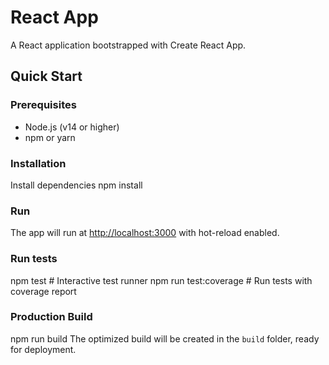 # React App

A React application bootstrapped with Create React App.

## Quick Start

### Prerequisites
- Node.js (v14 or higher)
- npm or yarn

### Installation
Install dependencies
npm install

### Run
The app will run at [http://localhost:3000](http://localhost:3000) with hot-reload enabled.

### Run tests
npm test # Interactive test runner
npm run test:coverage # Run tests with coverage report

### Production Build
npm run build
The optimized build will be created in the `build` folder, ready for deployment.

